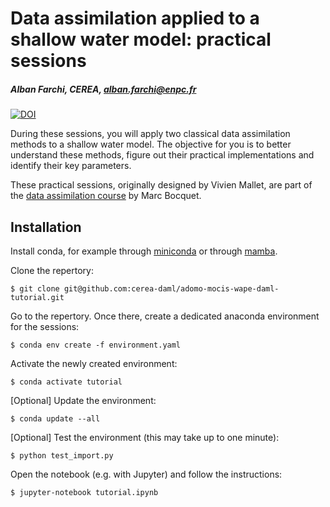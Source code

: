 # Data assimilation applied to a shallow water model: practical sessions

##### Alban Farchi, CEREA, [alban.farchi@enpc.fr](mailto:alban.farchi@enpc.fr)

[![DOI](https://zenodo.org/badge/590754159.svg)](https://zenodo.org/doi/10.5281/zenodo.10478752)

During these sessions, you will apply two classical data assimilation methods 
to a shallow water model. The objective for you is to better understand these 
methods, figure out their practical implementations and identify their key parameters.

These practical sessions, originally designed by Vivien Mallet, are part of the 
[data assimilation course](http://cerea.enpc.fr/HomePages/bocquet/teaching/) 
by Marc Bocquet.

## Installation

Install conda, for example through [miniconda](https://docs.conda.io/en/latest/miniconda.html) or through [mamba](https://mamba.readthedocs.io/en/latest/installation.html).

Clone the repertory:

    $ git clone git@github.com:cerea-daml/adomo-mocis-wape-daml-tutorial.git

Go to the repertory. Once there, create a dedicated anaconda environment for the sessions:

    $ conda env create -f environment.yaml

Activate the newly created environment:

    $ conda activate tutorial

[Optional] Update the environment:

    $ conda update --all

[Optional] Test the environment (this may take up to one minute):

    $ python test_import.py

Open the notebook (e.g. with Jupyter) and follow the instructions:

    $ jupyter-notebook tutorial.ipynb

